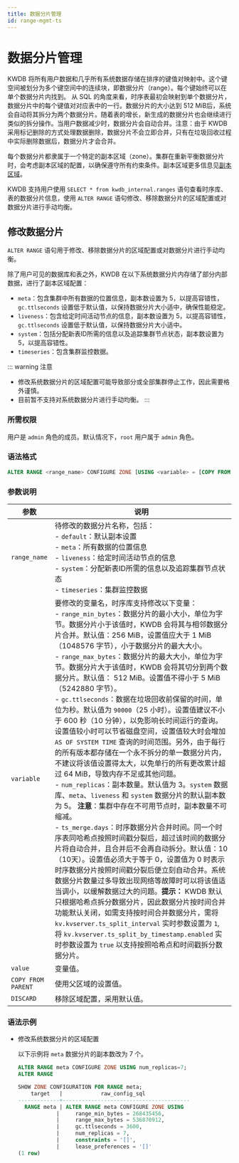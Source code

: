 ```yaml
---
title: 数据分片管理
id: range-mgmt-ts
---
```


# 数据分片管理

KWDB 将所有用户数据和几乎所有系统数据存储在排序的键值对映射中。这个键空间被划分为多个键空间中的连续块，即数据分片（range）。每个键始终可以在单个数据分片内找到。 从 SQL 的角度来看，时序表最初会映射到单个数据分片，数据分片中的每个键值对对应表中的一行。数据分片的大小达到 512 MiB后，系统会自动将其拆分为两个数据分片。随着表的增长，新生成的数据分片也会继续进行类似的拆分操作。当用户数据减少时，数据分片会自动合并。注意：由于 KWDB 采用标记删除的方式处理数据删除，数据分片不会立即合并，只有在垃圾回收过程中实际删除数据后，数据分片才会合并。

每个数据分片都隶属于一个特定的副本区域（zone）。集群在重新平衡数据分片时，会考虑副本区域的配置，以确保遵守所有约束条件。副本区域更多信息见[副本区域](./zone-mgmt-ts.md)。

KWDB 支持用户使用 `SELECT * from kwdb_internal.ranges` 语句查看时序库、表的数据分片信息，使用 `ALTER RANGE` 语句修改、移除数据分片的区域配置或对数据分片进行手动均衡。

## 修改数据分片

`ALTER RANGE` 语句用于修改、移除数据分片的区域配置或对数据分片进行手动均衡。

除了用户可见的数据库和表之外，KWDB 在以下系统数据分片内存储了部分内部数据，进行了副本区域配置：

- `meta`：包含集群中所有数据的位置信息，副本数设置为 5，以提高容错性，`gc.ttlseconds` 设置低于默认值，以保持数据分片大小适中，确保性能稳定。
- `liveness`：包含给定时间活动节点的信息，副本数设置为 5，以提高容错性，`gc.ttlseconds` 设置低于默认值，以保持数据分片大小适中。
- `system`：包括分配新表ID所需的信息以及追踪集群节点状态，副本数设置为5，以提高容错性。
- `timeseries`：包含集群监控数据。

::: warning 注意

- 修改系统数据分片的区域配置可能导致部分或全部集群停止工作，因此需要格外谨慎。
- 目前暂不支持对系统数据分片进行手动均衡。
:::

### 所需权限

用户是 `admin` 角色的成员。默认情况下，`root` 用户属于 `admin` 角色。

### 语法格式

```sql
ALTER RANGE <range_name> CONFIGURE ZONE [USING <variable> = [COPY FROM PARENT | <value>], <variable> = [<value> | COPY FROM PARENT], ... | DISCARD];
```

### 参数说明

| 参数 | 说明 |
| --- | --- |
| `range_name` | 待修改的数据分片名称，包括：<br>-  `default`：默认副本设置<br>- `meta`：所有数据的位置信息<br>- `liveness`：给定时间活动节点的信息 <br>- `system`：分配新表ID所需的信息以及追踪集群节点状态<br>- `timeseries`：集群监控数据|
| `variable` | 要修改的变量名，时序库支持修改以下变量：<br>- `range_min_bytes`：数据分片的最小大小，单位为字节。数据分片小于该值时，KWDB 会将其与相邻数据分片合并。默认值：256 MiB，设置值应大于 1 MiB（1048576 字节），小于数据分片的最大大小。 <br>- `range_max_bytes`：数据分片的最大大小，单位为字节。数据分片大于该值时，KWDB 会将其切分到两个数据分片。默认值： 512 MiB。设置值不得小于 5 MiB（5242880 字节）。<br>- `gc.ttlseconds`：数据在垃圾回收前保留的时间，单位为秒。默认值为 `90000`（25 小时）。设置值建议不小于 600 秒（10 分钟），以免影响长时间运行的查询。设置值较小时可以节省磁盘空间，设置值较大时会增加 `AS OF SYSTEM TIME` 查询的时间范围。另外，由于每行的所有版本都存储在一个永不拆分的单一数据分片内，不建议将该值设置得太大，以免单行的所有更改累计超过 64 MiB，导致内存不足或其他问题。<br>- `num_replicas`：副本数量。默认值为 3。`system` 数据库、`meta`、`liveness` 和 `system` 数据分片的默认副本数为 5。 **注意**：集群中存在不可用节点时，副本数量不可缩减。<br>- `ts_merge.days`：时序数据分片合并时间。同一个时序表同哈希点按照时间戳分裂后，超过该时间的数据分片将自动合并，且合并后不会再自动拆分。默认值：10（10天）。设置值必须大于等于 0，设置值为 0 时表示时序数据分片按照时间戳分裂后便立刻自动合并。系统数据分片数量过多导致出现网络等故障时可以将该值适当调小，以缓解数据过大的问题。**提示：**  KWDB 默认只根据哈希点拆分数据分片，因此数据分片按时间合并功能默认关闭，如需支持按时间合并数据分片，需将 `kv.kvserver.ts_split_interval` 实时参数设置为 `1`, 将 `kv.kvserver.ts_split_by_timestamp.enabled` 实时参数设置为 `true` 以支持按照哈希点和时间戳拆分数据分片。 |
| `value` | 变量值。 |
|`COPY FROM PARENT`| 使用父区域的设置值。|
|`DISCARD` | 移除区域配置，采用默认值。|

### 语法示例

- 修改系统数据分片的区域配置

  以下示例将 `meta` 数据分片的副本数改为 7 个。

  ```SQL
  ALTER RANGE meta CONFIGURE ZONE USING num_replicas=7;
  ALTER RANGE 

  SHOW ZONE CONFIGURATION FOR RANGE meta;
      target   |            raw_config_sql
  -------------+----------------------------------------
    RANGE meta | ALTER RANGE meta CONFIGURE ZONE USING
              |     range_min_bytes = 268435456,
              |     range_max_bytes = 536870912,
              |     gc.ttlseconds = 3600,
              |     num_replicas = 7,
              |     constraints = '[]',
              |     lease_preferences = '[]'
  (1 row)
  ```
